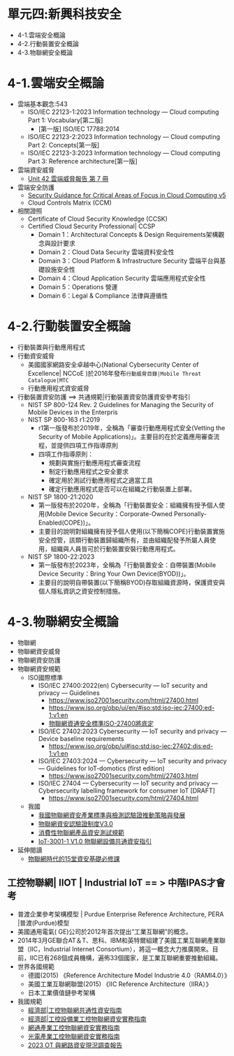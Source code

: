 # 單元四:新興科技安全
- 4-1.雲端安全概論
- 4-2.行動裝置安全概論
- 4-3.物聯網安全概論

# 4-1.雲端安全概論
- 雲端基本觀念:543
  - ISO/IEC 22123-1:2023 Information technology — Cloud computing Part 1: Vocabulary[第二版]
    - [第一版] ISO/IEC 17788:2014
  - ISO/IEC 22123-2:2023 Information technology — Cloud computing Part 2: Concepts[第一版]
  - ISO/IEC 22123-3:2023 Information technology — Cloud computing Part 3: Reference architecture[第一版]
- 雲端資安威脅
  - [Unit 42 雲端威脅報告 第 7 冊](https://start.paloaltonetworks.tw/unit-42-cloud-threat-report-volume-7?utm_source=google-theegg-japac-prisma_cloud-scpc-sccp&utm_medium=paid_search&utm_campaign=google-prisma_cloud-cnapp-japac-tw-lead_gen-zh-&utm_content={sfdcid}&cq_plac=&cq_net=g&gad_source=1&gclid=CjwKCAiAxKy5BhBbEiwAYiW--2vnv8HqjamORR7m3MYIVe2eluxi07FHWzy44DyE4rPWbuD4Oo-xzhoC4KIQAvD_BwE) 
- 雲端安全防護
  - [Security Guidance for Critical Areas of Focus in Cloud Computing v5](https://cloudsecurityalliance.org/artifacts/security-guidance-v5)
  - Cloud Controls Matrix (CCM) 
- 相關證照
  - Certificate of Cloud Security Knowledge (CCSK)
  - Certified Cloud Security Professional| CCSP
    - Domain 1：Architectural Concepts & Design Requirements架構觀念與設計要求
    - Domain 2：Cloud Data Security 雲端資料安全性
    - Domain 3：Cloud Platform & Infrastructure Security 雲端平台與基礎設施安全性
    - Domain 4：Cloud Application Security 雲端應用程式安全性
    - Domain 5：Operations 營運
    - Domain 6：Legal & Compliance 法律與遵循性  
# 4-2.行動裝置安全概論
- 行動裝置與行動應用程式
- 行動資安威脅
  - 美國國家網路安全卓越中心(National Cybersecurity Center of Excellence| NCCoE )於2016年發布`行動威脅目錄|Mobile Threat Catalogue|MTC`
  - 行動應用程式資安威脅  
- 行動裝置資安防護 ==> 共通規範|行動裝置資安防護資安參考指引
  - NIST SP 800-124 Rev. 2 Guidelines for Managing the Security of Mobile Devices in the Enterpris
  - NIST SP 800-163 r1:2019
    - r1第一版發布於2019年，全稱為「審查行動應用程式安全(Vetting the Security of Mobile Applications)」。主要目的在於定義應用審查流程，並提供四項工作指導原則
    - 四項工作指導原則：
      - 規劃與實施行動應用程式審查流程
      - 制定行動應用程式之安全要求
      - 確定用於測試行動應用程式之適當工具
      - 確定行動應用程式是否可以在組織之行動裝置上部署。
  - NIST SP 1800-21:2020
    - 第一版發布於2020年，全稱為「行動裝置安全：組織擁有授予個人使用(Mobile Device Security：Corporate-Owned Personally-Enabled(COPE))」。
    - 主要目的說明對組織擁有授予個人使用(以下簡稱COPE)行動裝置實施安全控管，該類行動裝置歸組織所有，並由組織配發予所屬人員使用，組織與人員皆可於行動裝置安裝行動應用程式。
  - NIST SP 1800-22:2023
    - 第一版發布於2023年，全稱為「行動裝置安全：自帶裝置(Mobile Device Security：Bring Your Own Device(BYOD))」。
    - 主要目的說明自帶裝置(以下簡稱BYOD)存取組織資源時，保護資安與個人隱私資訊之資安控制措施。
# 4-3.物聯網安全概論
- 物聯網
- 物聯網資安威脅
- 物聯網資安防護
- 物聯網資安規範  
  - ISO國際標準
    - ISO/IEC 27400:2022(en) Cybersecurity — IoT security and privacy — Guidelines
      - https://www.iso27001security.com/html/27400.html
      - https://www.iso.org/obp/ui/en/#iso:std:iso-iec:27400:ed-1:v1:en
      - [物聯網資通安全標準ISO-27400將底定](https://www.cc.ntu.edu.tw/chinese/epaper/0059/i124-P68-71-IoT%E8%B3%87%E9%80%9A%E5%AE%89%E5%85%A8%E6%A8%99%E6%BA%96ISO-27400%E5%B0%87%E5%BA%95%E5%AE%9A.pdf)
    - ISO/IEC 27402:2023 Cybersecurity — IoT security and privacy — Device baseline requirements
      - https://www.iso.org/obp/ui#iso:std:iso-iec:27402:dis:ed-1:v1:en
    - ISO/IEC 27403:2024 — Cybersecurity — IoT security and privacy — Guidelines for IoT-domotics (first edition)
      - https://www.iso27001security.com/html/27403.html
    - ISO/IEC 27404 — Cybersecurity — IoT security and privacy — Cybersecurity labelling framework for consumer IoT [DRAFT]
      - https://www.iso27001security.com/html/27404.html 
  - 我國
    - [我國物聯網資安產業標準與檢測認驗證推動策略與發展](https://ws.ndc.gov.tw/Download.ashx?u=LzAwMS9hZG1pbmlzdHJhdG9yLzEwL3JlbGZpbGUvMC8xMzExMS8wN2FmNGUxYi1hNmY3LTQzODUtYmE4NC1hZTg2YjYxNWRmNzIucGRm&n=5pS%2F562W5paw55%2BlMDMt5oiR5ZyL54mp6IGv57ay6LOH5a6J55Si5qWt5qiZ5rqW6IiH5qqi5ris6KqN6amX6K2J5o6o5YuV562W55Wl6IiH55m85bGVLnBkZg%3D%3D&icon=..pdf)
    - [物聯網資安認驗證制度V3.0](https://www.taics.org.tw/files/FileDownload/%E7%89%A9%E8%81%AF%E7%B6%B2%E8%B3%87%E5%AE%89%E8%AA%8D%E9%A9%97%E8%AD%89%E5%88%B6%E5%BA%A6%20V3.0_1.pdf)
    - [消費性物聯網產品資安測試規範](https://www.taics.org.tw/files/FileDownload/20211125_TAICS%20TS-0046%20v1.0_%E6%B6%88%E8%B2%BB%E6%80%A7%E7%89%A9%E8%81%AF%E7%B6%B2%E7%94%A2%E5%93%81%E8%B3%87%E5%AE%89%E6%B8%AC%E8%A9%A6%E8%A6%8F%E7%AF%84_1.pdf)
    - [IoT-3001-1 V1.0 物聯網設備共通資安指引](https://s3.ap-northeast-1.amazonaws.com/www.mas.org.tw/public/files/14366/original/18826998657ac92eba9ed.pdf)
- 延伸閱讀
  - [物聯網時代的15堂資安基礎必修課](https://www.tenlong.com.tw/products/9786263241756) 
## 工控物聯網| IIOT | Industrial IoT == > 中階IPAS才會考
- 普渡企業參考架構模型 | Purdue Enterprise Reference Architecture, PERA |普渡(Purdue)模型
- 美國通用電氣( GE)公司於2012年首次提出“工業互聯網”的概念。
- 2014年3月GE聯合AT＆T、思科、IBM和英特爾組建了美國工業互聯網產業聯盟（IIC，Industrial Internet Consortium），將這一概念大力推廣開來。目前，IIC已有268個成員機構，遍佈33個國家，是工業互聯網重要推動組織。
- 世界各國規範
  - 德國(2015) 《Reference Architecture Model Industrie 4.0（RAMI4.0）》
  - 美國工業互聯網聯盟(2015) 《IIC Reference Architecture（IIRA）》
  - 日本工業價值鏈參考架構 
- 我國規範
  - [經濟部|工控物聯網共通性資安指南](https://www.acw.org.tw/UpFiles/01-%E5%B7%A5%E6%8E%A7%E7%89%A9%E8%81%AF%E7%B6%B2%E5%85%B1%E9%80%9A%E6%80%A7%E8%B3%87%E5%AE%89%E6%8C%87%E5%8D%97.pdf)
  - [經濟部|工控設備業工控物聯網資安實務指南](https://www.acw.org.tw/UpFiles/02-%E5%B7%A5%E6%8E%A7%E8%A8%AD%E5%82%99%E6%A5%AD%E5%B7%A5%E6%8E%A7%E7%89%A9%E8%81%AF%E7%B6%B2%E8%B3%87%E5%AE%89%E5%AF%A6%E5%8B%99%E6%8C%87%E5%8D%97.pdf)
  - [網通產業工控物聯網資安實務指南](https://www.acw.org.tw/UpFiles/05-%E7%B6%B2%E9%80%9A%E7%94%A2%E6%A5%AD%E5%B7%A5%E6%8E%A7%E7%89%A9%E8%81%AF%E7%B6%B2%E8%B3%87%E5%AE%89%E5%AF%A6%E5%8B%99%E6%8C%87%E5%8D%97.pdf)
  - [光電產業工控物聯網資安實務指南](https://www.acw.org.tw/UpFiles/03-%E5%85%89%E9%9B%BB%E7%94%A2%E6%A5%AD%E5%B7%A5%E6%8E%A7%E7%89%A9%E8%81%AF%E7%B6%B2%E8%B3%87%E5%AE%89%E5%AF%A6%E5%8B%99%E6%8C%87%E5%8D%97.pdf)
  - [2023 OT 與網路資安現況調查報告](https://global.fortinet.com/apac-lp-tw-ap-2023stateofotandcybersecurity?utm_source=Paid-Search&utm_medium=Google&utm_campaign=OT-APAC-TW&utm_content=RR-2023_StateofOT-G&utm_term=iot%20%E5%AE%89%E5%85%A8&lsci=701Hr000001leR3IAI&UID=ftnt-4355-017452&gad_source=1&gclid=CjwKCAiAxKy5BhBbEiwAYiW--9vR-TS-HGWKSCV7Hgfv7karuaPaBPaRqXmf8VlwBn9Y1m6kwAZ-wxoCEn4QAvD_BwE) 
